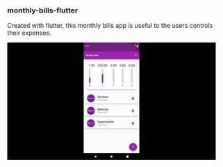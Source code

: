 ### monthly-bills-flutter
Created with flutter, this monthly bills app is useful to the users controls their expenses.

![example](./gifs/app-example.gif)

